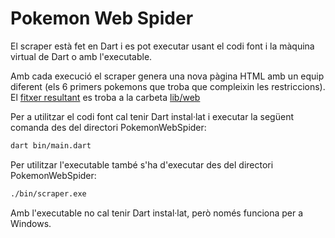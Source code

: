 # Pokemon Web Spider
El scraper està fet en Dart i es pot executar usant el codi font i la màquina virtual de Dart o amb l'executable.

Amb cada execució el scraper genera una nova pàgina HTML amb un equip diferent (els 6 primers pokemons que troba que compleixin les restriccions). El [fitxer resultant](./lib/web/index.html) es troba a la carbeta [lib/web](./lib/web)

Per a utilitzar el codi font cal tenir Dart instal·lat i executar la següent comanda des del directori PokemonWebSpider:
```bash
dart bin/main.dart
```

Per utilitzar l'executable també s'ha d'executar des del directori PokemonWebSpider:
```bash
./bin/scraper.exe
```
Amb l'executable no cal tenir Dart instal·lat, però només funciona per a Windows.
